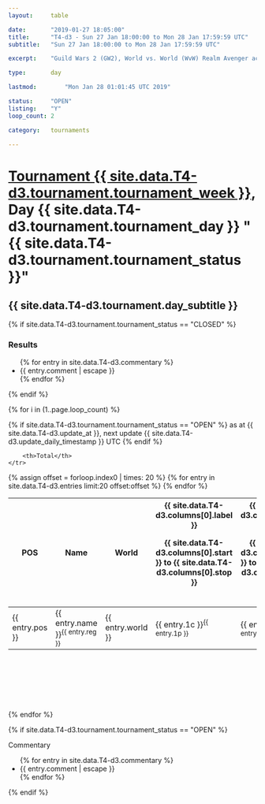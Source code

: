 ```yaml
---
layout: 	table

date: 		"2019-01-27 18:05:00"
title: 		"T4-d3 - Sun 27 Jan 18:00:00 to Mon 28 Jan 17:59:59 UTC"
subtitle: 	"Sun 27 Jan 18:00:00 to Mon 28 Jan 17:59:59 UTC"

excerpt:    "Guild Wars 2 (GW2), World vs. World (WvW) Realm Avenger achivement Tournament. \"Every Kill Counts\""

type:       day

lastmod: 		"Mon Jan 28 01:01:45 UTC 2019"

status:     "OPEN"
listing:    "Y"
loop_count: 2

category: 	tournaments

---
```

<div class="table_header">
    <h1><a href="{{ site.data.T4-d3.tournament.week_url }}">Tournament {{ site.data.T4-d3.tournament.tournament_week }}</a>, Day {{ site.data.T4-d3.tournament.tournament_day }} "{{ site.data.T4-d3.tournament.tournament_status }}"</h1>
    <h2>{{ site.data.T4-d3.tournament.day_subtitle }}</h2> 
</div>

{% if site.data.T4-d3.tournament.tournament_status == "CLOSED" %} 
<div class="commentary">
  <h3>Results</h3>
  <ul>
    {% for entry in site.data.T4-d3.commentary %}
    <li class="commentary_list">{{ entry.comment | escape }}</li>
    {% endfor %}
  </ul>
</div>
{% endif %}


{% for i in (1..page.loop_count) %}

{% if site.data.T4-d3.tournament.tournament_status == "OPEN" %} 
<span class="table_nextupdate">as at {{ site.data.T4-d3.update_at }}, next update {{ site.data.T4-d3.update_daily_timestamp }} UTC</span> 
{% endif %}

<table class="day_table">
  <colgroup>
    <col style="width:18px">
    <col style="width:55px">
    <col style="width:55px">
    <col style="width:12px">
    <col style="width:12px">
    <col style="width:12px">
    <col style="width:12px">
    <col style="width:12px">
    <col style="width:12px">
    <col style="width:12px">
    <col style="width:12px">
    <col style="width:12px">
    <col style="width:12px">
    <col style="width:12px">
    <col style="width:12px">
    <col style="width:12px">
    <col style="width:12px">
    <col style="width:12px">
    <col style="width:12px">
    <col style="width:12px">
    <col style="width:12px">
    <col style="width:12px">
    <col style="width:12px">
    <col style="width:12px">
    <col style="width:12px">
    <col style="width:12px">
    <col style="width:12px">
    <col style="width:18px">
  </colgroup>  
  <thead>
    <tr>
        <th>POS</th>
        <th class="AlignLeft">Name</th>
        <th class="AlignLeft">World</th>

<th><div class="label">{{ site.data.T4-d3.columns[0].label }}<p class="onhover">{{ site.data.T4-d3.columns[0].start }} to {{ site.data.T4-d3.columns[0].stop }}</p></div>​</th>
<th><div class="label">{{ site.data.T4-d3.columns[1].label }}<p class="onhover">{{ site.data.T4-d3.columns[1].start }} to {{ site.data.T4-d3.columns[1].stop }}</p></div>​</th>
<th><div class="label">{{ site.data.T4-d3.columns[2].label }}<p class="onhover">{{ site.data.T4-d3.columns[2].start }} to {{ site.data.T4-d3.columns[2].stop }}</p></div>​</th>
<th><div class="label">{{ site.data.T4-d3.columns[3].label }}<p class="onhover">{{ site.data.T4-d3.columns[3].start }} to {{ site.data.T4-d3.columns[3].stop }}</p></div>​</th>
<th><div class="label">{{ site.data.T4-d3.columns[4].label }}<p class="onhover">{{ site.data.T4-d3.columns[4].start }} to {{ site.data.T4-d3.columns[4].stop }}</p></div>​</th>
<th><div class="label">{{ site.data.T4-d3.columns[5].label }}<p class="onhover">{{ site.data.T4-d3.columns[5].start }} to {{ site.data.T4-d3.columns[5].stop }}</p></div>​</th>
<th><div class="label">{{ site.data.T4-d3.columns[6].label }}<p class="onhover">{{ site.data.T4-d3.columns[6].start }} to {{ site.data.T4-d3.columns[6].stop }}</p></div>​</th>
<th><div class="label">{{ site.data.T4-d3.columns[7].label }}<p class="onhover">{{ site.data.T4-d3.columns[7].start }} to {{ site.data.T4-d3.columns[7].stop }}</p></div>​</th>
<th><div class="label">{{ site.data.T4-d3.columns[8].label }}<p class="onhover">{{ site.data.T4-d3.columns[8].start }} to {{ site.data.T4-d3.columns[8].stop }}</p></div>​</th>
<th><div class="label">{{ site.data.T4-d3.columns[9].label }}<p class="onhover">{{ site.data.T4-d3.columns[9].start }} to {{ site.data.T4-d3.columns[9].stop }}</p></div>​</th>
<th><div class="label">{{ site.data.T4-d3.columns[10].label }}<p class="onhover">{{ site.data.T4-d3.columns[10].start }} to {{ site.data.T4-d3.columns[10].stop }}</p></div>​</th>

<th><div class="label">{{ site.data.T4-d3.columns[11].label }}<p class="onhover">{{ site.data.T4-d3.columns[11].start }} to {{ site.data.T4-d3.columns[11].stop }}</p></div>​</th>
<th><div class="label">{{ site.data.T4-d3.columns[12].label }}<p class="onhover">{{ site.data.T4-d3.columns[12].start }} to {{ site.data.T4-d3.columns[12].stop }}</p></div>​</th>
<th><div class="label">{{ site.data.T4-d3.columns[13].label }}<p class="onhover">{{ site.data.T4-d3.columns[13].start }} to {{ site.data.T4-d3.columns[13].stop }}</p></div>​</th>
<th><div class="label">{{ site.data.T4-d3.columns[14].label }}<p class="onhover">{{ site.data.T4-d3.columns[14].start }} to {{ site.data.T4-d3.columns[14].stop }}</p></div>​</th>
<th><div class="label">{{ site.data.T4-d3.columns[15].label }}<p class="onhover">{{ site.data.T4-d3.columns[15].start }} to {{ site.data.T4-d3.columns[15].stop }}</p></div>​</th>
<th><div class="label">{{ site.data.T4-d3.columns[16].label }}<p class="onhover">{{ site.data.T4-d3.columns[16].start }} to {{ site.data.T4-d3.columns[16].stop }}</p></div>​</th>
<th><div class="label">{{ site.data.T4-d3.columns[17].label }}<p class="onhover">{{ site.data.T4-d3.columns[17].start }} to {{ site.data.T4-d3.columns[17].stop }}</p></div>​</th>
<th><div class="label">{{ site.data.T4-d3.columns[18].label }}<p class="onhover">{{ site.data.T4-d3.columns[18].start }} to {{ site.data.T4-d3.columns[18].stop }}</p></div>​</th>
<th><div class="label">{{ site.data.T4-d3.columns[19].label }}<p class="onhover">{{ site.data.T4-d3.columns[19].start }} to {{ site.data.T4-d3.columns[19].stop }}</p></div>​</th>
<th><div class="label">{{ site.data.T4-d3.columns[20].label }}<p class="onhover">{{ site.data.T4-d3.columns[20].start }} to {{ site.data.T4-d3.columns[20].stop }}</p></div>​</th>

<th><div class="label">{{ site.data.T4-d3.columns[21].label }}<p class="onhover">{{ site.data.T4-d3.columns[21].start }} to {{ site.data.T4-d3.columns[21].stop }}</p></div>​</th>
<th><div class="label">{{ site.data.T4-d3.columns[22].label }}<p class="onhover">{{ site.data.T4-d3.columns[22].start }} to {{ site.data.T4-d3.columns[22].stop }}</p></div>​</th>
<th><div class="label">{{ site.data.T4-d3.columns[23].label }}<p class="onhover">{{ site.data.T4-d3.columns[23].start }} to {{ site.data.T4-d3.columns[23].stop }}</p></div>​</th>

        <th>Total</th>
    </tr>
  </thead>
  {% assign offset = forloop.index0 | times: 20 %}
<tbody>
{% for entry in site.data.T4-d3.entries limit:20 offset:offset %}
  <tr>
    <td class="pl{{ entry.pos }}">{{ entry.pos }}</td>
    <td class="AlignLeft">{{ entry.name }}<sup>{{ entry.reg }}</sup></td>
    <td class="AlignLeft">{{ entry.world }}</td>
    <td class="pl{{ entry.1p }}">{{ entry.1c }}<sup>{{ entry.1p }}</sup></td>
    <td class="pl{{ entry.2p }}">{{ entry.2c }}<sup>{{ entry.2p }}</sup></td>
    <td class="pl{{ entry.3p }}">{{ entry.3c }}<sup>{{ entry.3p }}</sup></td>
    <td class="pl{{ entry.4p }}">{{ entry.4c }}<sup>{{ entry.4p }}</sup></td>
    <td class="pl{{ entry.5p }}">{{ entry.5c }}<sup>{{ entry.5p }}</sup></td>
    <td class="pl{{ entry.6p }}">{{ entry.6c }}<sup>{{ entry.6p }}</sup></td>
    <td class="pl{{ entry.7p }}">{{ entry.7c }}<sup>{{ entry.7p }}</sup></td>
    <td class="pl{{ entry.8p }}">{{ entry.8c }}<sup>{{ entry.8p }}</sup></td>
    <td class="pl{{ entry.9p }}">{{ entry.9c }}<sup>{{ entry.9p }}</sup></td>
    <td class="pl{{ entry.10p }}">{{ entry.10c }}<sup>{{ entry.10p }}</sup></td>
    <td class="pl{{ entry.11p }}">{{ entry.11c }}<sup>{{ entry.11p }}</sup></td>
    <td class="pl{{ entry.12p }}">{{ entry.12c }}<sup>{{ entry.12p }}</sup></td>
    <td class="pl{{ entry.13p }}">{{ entry.13c }}<sup>{{ entry.13p }}</sup></td>
    <td class="pl{{ entry.14p }}">{{ entry.14c }}<sup>{{ entry.14p }}</sup></td>
    <td class="pl{{ entry.15p }}">{{ entry.15c }}<sup>{{ entry.15p }}</sup></td>
    <td class="pl{{ entry.16p }}">{{ entry.16c }}<sup>{{ entry.16p }}</sup></td>
    <td class="pl{{ entry.17p }}">{{ entry.17c }}<sup>{{ entry.17p }}</sup></td>
    <td class="pl{{ entry.18p }}">{{ entry.18c }}<sup>{{ entry.18p }}</sup></td>
    <td class="pl{{ entry.19p }}">{{ entry.19c }}<sup>{{ entry.19p }}</sup></td>
    <td class="pl{{ entry.20p }}">{{ entry.20c }}<sup>{{ entry.20p }}</sup></td>
    <td class="pl{{ entry.21p }}">{{ entry.21c }}<sup>{{ entry.21p }}</sup></td>
    <td class="pl{{ entry.22p }}">{{ entry.22c }}<sup>{{ entry.22p }}</sup></td>
    <td class="pl{{ entry.23p }}">{{ entry.23c }}<sup>{{ entry.23p }}</sup></td>
    <td class="pl{{ entry.24p }}">{{ entry.24c }}<sup>{{ entry.24p }}</sup></td>
    <td>{{ entry.total }}</td>
  </tr>
{% endfor %}  
</tbody>
</table>
<div class="leaderboard">
  <script async src="//pagead2.googlesyndication.com/pagead/js/adsbygoogle.js"></script>
  <!-- 728x90 -->
  <ins class="adsbygoogle"
       style="display:inline-block;width:728px;height:90px"
       data-ad-client="ca-pub-3274917281288240"
       data-ad-slot="3870538733"></ins>
  <script>
  (adsbygoogle = window.adsbygoogle || []).push({});
  </script>    
</div>
<br />
{% endfor %}

{% if site.data.T4-d3.tournament.tournament_status == "OPEN" %} 
<div class="commentary">
  <span class="commentary_title">Commentary</span>
  <ul>
    {% for entry in site.data.T4-d3.commentary %}
    <li class="commentary_list">{{ entry.comment | escape }}</li>
    {% endfor %}
  </ul>
</div>
{% endif %}


